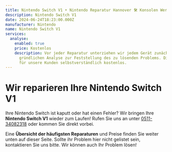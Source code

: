 ```yaml
---
title: Nintendo Switch V1 ‣ Nintendo Reparatur Hannover 🛠️ Konsolen Werkstatt V
description: Nintendo Switch V1
date: 2024-06-24T18:23:00.000Z
manufacturer: Nintendo
name: Nintendo Switch V1
services:
  analyse:
    enabled: true
    price: Kostenlos
    description: Vor jeder Reparatur unterziehen wir jedem Gerät zunächst einer
      gründlichen Analyse zur Feststellung des zu lösenden Problems. Diese ist
      für unsere Kunden selbstverständlich kostenlos.
---
```

# Wir reparieren Ihre Nintendo Switch V1

Ihre Nintendo Switch ist kaputt oder hat einen Fehler? Wir bringen Ihre **Nintendo Switch V1** wieder zum Laufen! Rufen Sie uns an unter [0511-34082318](tel:051134082318) oder kommen Sie direkt vorbei.

Eine **Übersicht der häufigsten Reparaturen** und Preise finden Sie weiter unten auf dieser Seite. Sollte ihr Problem hier nicht gelistet sein, kontaktieren Sie uns bitte. Wir können auch Ihr Problem lösen!
